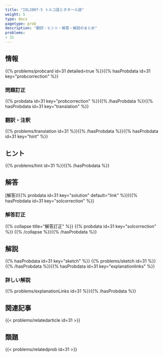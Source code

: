 ```yaml
---
title: "IOL2007-5 トルコ語とタタール語"
weight: 5
type: docs
pagetype: prob
description: "翻訳・ヒント・解答・解説のまとめ"
problems: 
- 31
---
```


## 情報

{{% problems/probcard id=31 detailed=true %}}{{% hasProbdata id=31 key="probcorrection" %}}

### 問題訂正

{{% probdata id=31 key="probcorrection" %}}{{% /hasProbdata %}}{{% hasProbdata id=31 key="translation" %}}

### 翻訳・注釈

{{% problems/translation id=31 %}}{{% /hasProbdata %}}{{% hasProbdata id=31 key="hint" %}}

## ヒント

{{% problems/hint id=31 %}}{{% /hasProbdata %}}

## 解答

[解答]({{% probdata id=31 key="solution" default="link" %}}){{% hasProbdata id=31 key="solcorrection" %}}

### 解答訂正

{{% collapse title="解答訂正" %}}
{{% probdata id=31 key="solcorrection" %}}
{{% /collapse %}}{{% /hasProbdata %}}

## 解説

{{% hasProbdata id=31 key="sketch" %}}
{{% problems/sketch id=31 %}}
{{% /hasProbdata %}}{{% hasProbdata id=31 key="explanationlinks" %}}

### 詳しい解説

{{% problems/explanationLinks id=31 %}}{{% /hasProbdata %}}

## 関連記事

{{< problems/relatedarticle id=31 >}}

## 類題

{{< problems/relatedprob id=31 >}}
